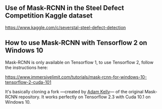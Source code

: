 ## Use of Mask-RCNN in the Steel Defect Competition Kaggle dataset

https://www.kaggle.com/c/severstal-steel-defect-detection



## How to use Mask-RCNN with Tensorflow 2 on Windows 10
Mask-RCNN is only available on Tensorflow 1, to use Tensorflow 2, follow the instructions here:

https://www.immersivelimit.com/tutorials/mask-rcnn-for-windows-10-tensorflow-2-cuda-101

It's basically cloning a fork —created by [Adam Kelly](https://github.com/akTwelve)— of the original Mask-RCNN repository. It works perfectly on Tensorflow 2.3 with Cuda 10.1 on Windows 10.